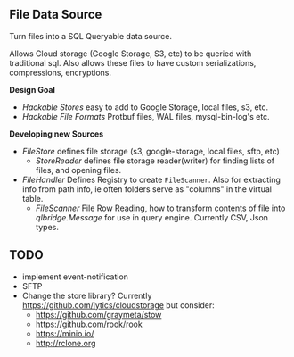 
File Data Source
---------------------------------

Turn files into a SQL Queryable data source.

Allows Cloud storage (Google Storage, S3, etc) to be queried with traditional 
sql.  Also allows these files to have custom serializations, compressions,
encryptions.

**Design Goal**
* *Hackable Stores* easy to add to Google Storage, local files, s3, etc.
* *Hackable File Formats* Protbuf files, WAL files, mysql-bin-log's etc.


**Developing new Sources**

* *FileStore* defines file storage (s3, google-storage, local files, sftp, etc)
  * *StoreReader* defines file storage reader(writer) for finding lists of files, and
    opening files.
* *FileHandler* Defines Registry to create `FileScanner`. Also for 
    extracting info from path info, ie often folders serve as "columns" in the virtual table.
  * *FileScanner* File Row Reading, how to transform contents of
    file into *qlbridge.Message* for use in query engine.
    Currently CSV, Json types.  


TODO
----------------------------

* implement event-notification
* SFTP
* Change the store library?  Currently https://github.com/lytics/cloudstorage but consider:
  * https://github.com/graymeta/stow
  * https://github.com/rook/rook
  * https://minio.io/
  * http://rclone.org





